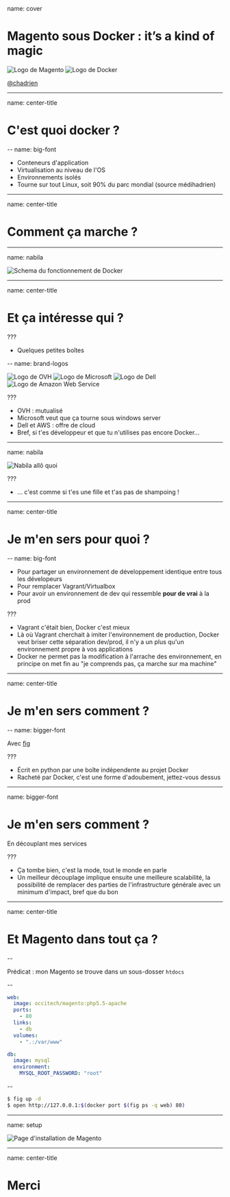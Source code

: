 name: cover

# Magento sous Docker : it’s a kind of magic

![Logo de Magento](images/magento-logo.png)
![Logo de Docker](images/docker-logo.png)

[@chadrien](https://twitter.com/chadrien)

---
name: center-title

# C'est quoi docker ?

--
name: big-font

- Conteneurs d'application
- Virtualisation au niveau de l'OS
- Environnements isolés
- Tourne sur tout Linux, soit 90% du parc mondial (source médihadrien)

---
name: center-title

# Comment ça marche ?

---
name: nabila

![Schema du fonctionnement de Docker](images/docker-cycle.png)

---

name: center-title

# Et ça intéresse qui ?

???

- Quelques petites boîtes

--
name: brand-logos

![Logo de OVH](images/ovh-logo.png)
![Logo de Microsoft](images/microsoft-logo.png)
![Logo de Dell](images/dell-logo.png)
![Logo de Amazon Web Service](images/aws-logo.png)

???

- OVH : mutualisé
- Microsoft veut que ça tourne sous windows server
- Dell et AWS : offre de cloud
- Bref, si t'es développeur et que tu n'utilises pas encore Docker…

---
name: nabila

![Nabila allô quoi](images/nabila.jpg)

???

- … c'est comme si t'es une fille et t'as pas de shampoing !

---
name: center-title

# Je m'en sers pour quoi ?

--
name: big-font

- Pour partager un environnement de développement identique entre tous les dévelopeurs
- Pour remplacer Vagrant/Virtualbox
- Pour avoir un environnement de dev qui ressemble __pour de vrai__ à la prod

???

- Vagrant c'était bien, Docker c'est mieux
- Là où Vagrant cherchait à imiter l'environnement de production, Docker veut
briser cette séparation dev/prod, il n'y a un plus qu'un environnement propre
à vos applications
- Docker ne permet pas la modification à l'arrache des environnement, en principe
on met fin au "je comprends pas, ça marche sur ma machine"

---
name: center-title

# Je m'en sers comment ?

--
name: bigger-font

Avec [fig](http://fig.sh)

???

- Écrit en python par une boîte indépendente au projet Docker
- Racheté par Docker, c'est une forme d'adoubement, jettez-vous dessus

---
name: bigger-font

# Je m'en sers comment ?

En découplant mes services

???

- Ça tombe bien, c'est la mode, tout le monde en parle
- Un meilleur découplage implique ensuite une meilleure scalabilité, la possibilité
de remplacer des parties de l'infrastructure générale avec un minimum d'impact,
bref que du bon

---
name: center-title

# Et Magento dans tout ça ?

--

Prédicat : mon Magento se trouve dans un sous-dosser `htdocs`

--

```yaml
web:
  image: occitech/magento:php5.5-apache
  ports:
    - 80
  links:
    - db
  volumes:
    - ".:/var/www"

db:
  image: mysql
  environment:
    MYSQL_ROOT_PASSWORD: "root"
```

--

```bash
$ fig up -d
$ open http://127.0.0.1:$(docker port $(fig ps -q web) 80)
```

---
name: setup

![Page d'installation de Magento](images/magento-setup.png)

---
name: center-title

# Merci
